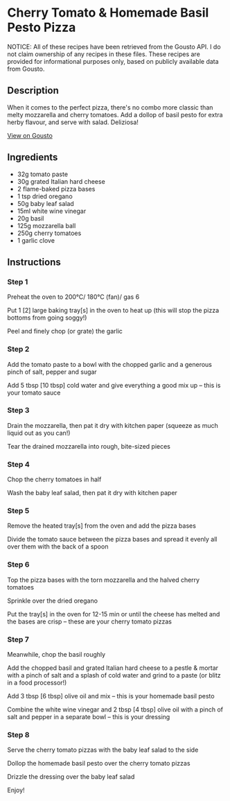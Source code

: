 # Cherry Tomato & Homemade Basil Pesto Pizza

NOTICE: All of these recipes have been retrieved from the Gousto API. I do not claim ownership of any recipes in these files. These recipes are provided for informational purposes only, based on publicly available data from Gousto.

## Description

When it comes to the perfect pizza, there's no combo more classic than melty mozzarella and cherry tomatoes. Add a dollop of basil pesto for extra herby flavour, and serve with salad. Deliziosa! 

[View on Gousto](https://www.gousto.co.uk/recipes/cookbook/cherry-tomato-homemade-basil-pesto-pizza)

## Ingredients

- 32g tomato paste 
- 30g grated Italian hard cheese
- 2 flame-baked pizza bases
- 1 tsp dried oregano
- 50g baby leaf salad
- 15ml white wine vinegar 
- 20g basil
- 125g mozzarella ball
- 250g cherry tomatoes
- 1 garlic clove

## Instructions


### Step 1

Preheat the oven to 200°C/ 180°C (fan)/ gas 6

Put 1 <span class="text-danger">[2]</span> large baking tray<span class="text-danger">[s]</span> in the oven to heat up (this will stop the pizza bottoms from going soggy!)

Peel and finely chop (or grate) the garlic


### Step 2

Add the tomato paste to a bowl with the chopped garlic and a generous pinch of salt, pepper and sugar

Add 5 tbsp<span class="text-danger"> [10 tbsp] </span>cold water and give everything a good mix up – this is your tomato sauce


### Step 3

Drain the mozzarella, then pat it dry with kitchen paper (squeeze as much liquid out as you can!)

Tear the drained mozzarella into rough, bite-sized pieces


### Step 4

Chop the cherry tomatoes in half

Wash the baby leaf salad, then pat it dry with kitchen paper


### Step 5

Remove the heated tray<span class="text-danger">[s]</span> from the oven and add the pizza bases

Divide the tomato sauce between the pizza bases and spread it evenly all over them with the back of a spoon


### Step 6

Top the pizza bases with the torn mozzarella and the halved cherry tomatoes

Sprinkle over the dried oregano

Put the tray<span class="text-danger">[s]</span> in the oven for 12-15 min or until the cheese has melted and the bases are crisp – these are your cherry tomato pizzas


### Step 7

Meanwhile, chop the basil roughly

Add the chopped basil and grated Italian hard cheese to a pestle & mortar with a pinch of salt and a splash of cold water and grind to a paste (or blitz in a food processor!)

Add 3 tbsp [6 tbsp] olive oil and mix – this is your homemade basil pesto

Combine the white wine vinegar and 2 tbsp <span class="text-danger">[4 tbsp]</span> olive oil with a pinch of salt and pepper in a separate bowl – this is your dressing

### Step 8

Serve the cherry tomato pizzas with the baby leaf salad to the side

Dollop the homemade basil pesto over the cherry tomato pizzas

Drizzle the dressing over the baby leaf salad

Enjoy!

